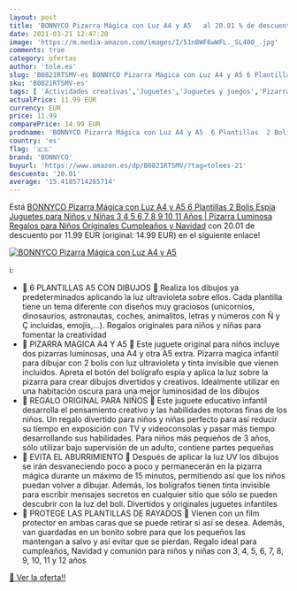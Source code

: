 ```yaml
---
layout: post
title: 'BONNYCO Pizarra Mágica con Luz A4 y A5   al 20.01 % de descuento'
date: 2021-03-21 12:47:20
image: 'https://m.media-amazon.com/images/I/51nBWF6wWFL._SL400_.jpg'
comments: true
category: ofertas
author: 'tole.es'
slug: 'B0821RTSMV-es BONNYCO Pizarra Mágica con Luz A4 y A5 6 Plantillas 2...'
sku: 'B0821RTSMV-es'
tags: [ 'Actividades creativas','Juguetes','Juguetes y juegos','Pizarras mágicas para niños','Pizarras para niños','bonnyco','navidad', ]
actualPrice: 11.99 EUR
currency: EUR
price: 11.99
comparePrice: 14.99 EUR
prodname: 'BONNYCO Pizarra Mágica con Luz A4 y A5  6 Plantillas  2 Bolis Espía Juguetes para Niños y Niñas 3 4 5 6 7 8 9 10 11 Años | Pizarra Luminosa  Regalos para Niños Originales Cumpleaños y Navidad'
country: 'es'
flag: '🇪🇸'
brand: 'BONNYCO'
buyurl: 'https://www.amazon.es/dp/B0821RTSMV/?tag=tolees-21'
descuento: '20.01'
average: '15.4185714285714'
---
```


Está [BONNYCO Pizarra Mágica con Luz A4 y A5  6 Plantillas  2 Bolis Espía Juguetes para Niños y Niñas 3 4 5 6 7 8 9 10 11 Años | Pizarra Luminosa  Regalos para Niños Originales Cumpleaños y Navidad](https://www.amazon.es/dp/B0821RTSMV/?tag=tolees-21) con 20.01 de descuento por 11.99 EUR (original: 14.99 EUR) en el siguiente enlace!

[![BONNYCO Pizarra Mágica con Luz A4 y A5  ](https://m.media-amazon.com/images/I/51nBWF6wWFL._SL400_.jpg)](https://www.amazon.es/dp/B0821RTSMV/?tag=tolees-21)

ℹ️:

- 💚 6 PLANTILLAS A5 CON DIBUJOS 💚 Realiza los dibujos ya predeterminados aplicando la luz ultravioleta sobre ellos. Cada plantilla tiene un tema diferente con diseños muy graciosos (unicornios, dinosaurios, astronautas, coches, animalitos, letras y números con Ñ y Ç incluidas, emojis,...). Regalos originales para niños y niñas para fomentar la creatividad
- 💚 PIZARRA MAGICA A4 Y A5 💚 Este juguete original para niños incluye dos pizarras luminosas, una A4 y otra A5 extra. Pizarra magica infantil para dibujar con 2 bolis con luz ultravioleta y tinta invisible que vienen incluidos. Apreta el botón del bolígrafo espía y aplica la luz sobre la pizarra para crear dibujos divertidos y creativos. Idealmente utilizar en una habitación oscura para una mejor luminosidad de los dibujos
- 💚 REGALO ORIGINAL PARA NIÑOS 💚 Este juguete educativo infantil desarrolla el pensamiento creativo y las habilidades motoras finas de los niños. Un regalo divertido para niños y niñas perfecto para así reducir su tiempo en exposición con TV y videoconsolas y pasar más tiempo desarrollando sus habilidades. Para niños más pequeños de 3 años, sólo utilizar bajo supervisión de un adulto, contiene partes pequeñas
- 💚 EVITA EL ABURRIMIENTO 💚 Después de aplicar la luz UV los dibujos se irán desvaneciendo poco a poco y permanecerán en la pizarra mágica durante un máximo de 15 minutos, permitiendo así que los niños puedan volver a dibujar. Además, los bolígrafos tienen tinta invisible para escribir mensajes secretos en cualquier sitio que sólo se pueden descubrir con la luz del boli. Divertidos y originales juguetes infantiles
- 💚 PROTEGE LAS PLANTILLAS DE RAYADOS 💚 Vienen con un film protector en ambas caras que se puede retirar si así se desea. Además, van guardadas en un bonito sobre para que los pequeños las mantengan a salvo y así evitar que se pierdan. Regalo ideal para cumpleaños, Navidad y comunión para niños y niñas con 3, 4, 5, 6, 7, 8, 9, 10, 11 y 12 años

[🛒 Ver la oferta!!](https://www.amazon.es/dp/B0821RTSMV/?tag=tolees-21)
